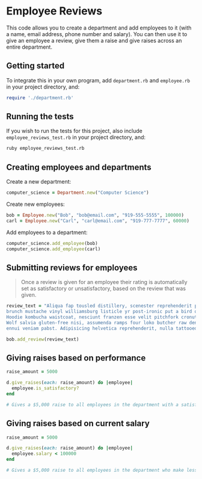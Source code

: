 # Employee Reviews

This code allows you to create a department and add employees to it (with a name, email address, phone number and salary). You can then use it to give an employee a review, give them a raise and give raises across an entire department.

## Getting started

To integrate this in your own program, add ```department.rb``` and ```employee.rb``` in your project directory, and:

```ruby
require './department.rb'
```

## Running the tests

If you wish to run the tests for this project, also include ```employee_reviews_test.rb``` in your project directory, and:

```bash
ruby employee_reviews_test.rb
```

## Creating employees and departments

Create a new department:
```ruby
computer_science = Department.new("Computer Science")
```

Create new employees:
```ruby
bob = Employee.new("Bob", "bob@email.com", "919-555-5555", 100000)
carl = Employee.new("Carl", "carl@email.com", "919-777-7777", 60000)
```

Add employees to a department:
```ruby
computer_science.add_employee(bob)
computer_science.add_employee(carl)
```

## Submitting reviews for employees
> Once a review is given for an employee their rating is automatically set as satisfactory or unsatisfactory, based on the review that was given.

```ruby
review_text = "Aliqua fap tousled distillery, scenester reprehenderit poutine
brunch mustache vinyl williamsburg listicle yr post-ironic put a bird on it.
Hoodie kombucha waistcoat, nesciunt franzen esse velit pitchfork cronut.
Wolf salvia gluten-free nisi, assumenda ramps four loko butcher raw denim narwhal
ennui veniam pabst. Adipisicing helvetica reprehenderit, nulla tattooed keytar."

bob.add_review(review_text)
```

## Giving raises based on performance
```ruby
raise_amount = 5000

d.give_raises(each: raise_amount) do |employee|
  employee.is_satisfactory?
end

# Gives a $5,000 raise to all employees in the department with a satisfactory job rating.
```

## Giving raises based on current salary
```ruby
raise_amount = 5000

d.give_raises(each: raise_amount) do |employee|
  employee.salary < 100000
end

# Gives a $5,000 raise to all employees in the department who make less that $100,000.
```
